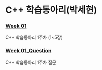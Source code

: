 # C++ 학습동아리(박세현)

### [Week 01](https://ParkSehyeon1009.github.io/1Week)
C++ 학습동아리 1주차 (1~5장)
### [Week 01_Question](https://ParkSehyeon1009.github.io/1Week_Question)
C++ 학습동아리 1주차 질문
